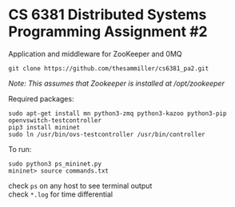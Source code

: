 # CS 6381 Distributed Systems Programming Assignment #2

Application and middleware for ZooKeeper and 0MQ

```
git clone https://github.com/thesammiller/cs6381_pa2.git  
```    

*Note: This assumes that Zookeeper is installed at /opt/zookeeper*

Required packages:    
```
sudo apt-get install mn python3-zmq python3-kazoo python3-pip openvswitch-testcontroller
pip3 install mininet
sudo ln /usr/bin/ovs-testcontroller /usr/bin/controller 
```

To run:    
```
sudo python3 ps_mininet.py
mininet> source commands.txt      
``` 
check `ps` on any host to see terminal output    
check `*.log` for time differential     





